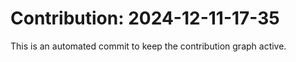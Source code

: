 # Contribution: 2024-12-11-17-35
This is an automated commit to keep the contribution graph active.
